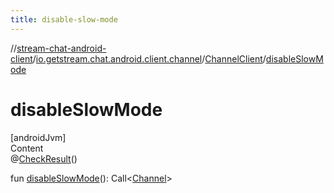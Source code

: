 ```yaml
---
title: disable-slow-mode
---
```

//[stream-chat-android-client](../../../index.md)/[io.getstream.chat.android.client.channel](../index.md)/[ChannelClient](index.md)/[disableSlowMode](disableSlowMode.md)



# disableSlowMode  
[androidJvm]  
Content  
@[CheckResult](https://developer.android.com/reference/kotlin/androidx/annotation/CheckResult.html)()  
  
fun [disableSlowMode](disableSlowMode.md)(): Call&lt;[Channel](../../io.getstream.chat.android.client.models/Channel/index.md)&gt;  



